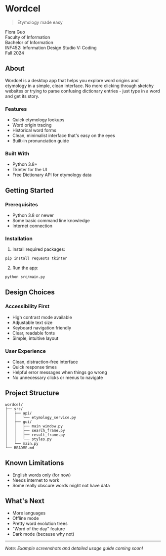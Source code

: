 # Wordcel

> Etymology made easy

Flora Guo  
Faculty of Information  
Bachelor of Information  
INF452: Information Design Studio V: Coding  
Fall 2024

## About
Wordcel is a desktop app that helps you explore word origins and etymology in a simple, clean interface. No more clicking through sketchy websites or trying to parse confusing dictionary entries - just type in a word and get its story.

### Features
- Quick etymology lookups
- Word origin tracing
- Historical word forms
- Clean, minimalist interface that's easy on the eyes
- Built-in pronunciation guide

### Built With
- Python 3.8+
- Tkinter for the UI
- Free Dictionary API for etymology data

## Getting Started

### Prerequisites
- Python 3.8 or newer
- Some basic command line knowledge
- Internet connection

### Installation
1. Install required packages:
```bash
pip install requests tkinter
```

2. Run the app:
```bash
python src/main.py
```

## Design Choices

### Accessibility First
- High contrast mode available
- Adjustable text size
- Keyboard navigation friendly
- Clear, readable fonts
- Simple, intuitive layout

### User Experience
- Clean, distraction-free interface
- Quick response times
- Helpful error messages when things go wrong
- No unnecessary clicks or menus to navigate

## Project Structure
```
wordcel/
├── src/
│   ├── api/
│   │   └── etymology_service.py
│   ├── gui/
│   │   ├── main_window.py
│   │   ├── search_frame.py
│   │   ├── result_frame.py
│   │   └── styles.py
│   └── main.py
└── README.md
```

## Known Limitations
- English words only (for now)
- Needs internet to work
- Some really obscure words might not have data

## What's Next
- More languages
- Offline mode
- Pretty word evolution trees
- "Word of the day" feature
- Dark mode (because why not)

---

*Note: Example screenshots and detailed usage guide coming soon!*